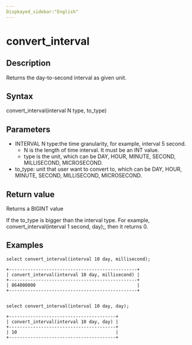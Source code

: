 ```yaml
---
Dispkayed_sidebar:"English"
---
```


# convert_interval



## Description



Returns the day-to-second interval as given unit.



## Syntax



convert_interval(interval N type, to_type)



## Parameters



+ INTERVAL N type:the time granularity, for example, interval 5 second.
    + N is the length of time interval. It must be an INT value.
    + type is the unit, which can be DAY, HOUR, MINUTE, SECOND, MILLISECOND, MICROSECOND.
+ to_type: unit that user want to convert to, which can be DAY, HOUR, MINUTE, SECOND,  MILLISECOND, MICROSECOND.



## Return value



Returns a BIGINT value



If the to_type is bigger than the interval type. For example, convert_interval(interval 1 second, day);, then it returns 0.



## Examples

```Plain
select convert_interval(interval 10 day, millisecond);

+------------------------------------------------+
| convert_interval(interval 10 day, millisecond) |
+------------------------------------------------+
| 864000000                                      |
+------------------------------------------------+


select convert_interval(interval 10 day, day);

+----------------------------------------+
| convert_interval(interval 10 day, day) |
+----------------------------------------+
| 10                                     |
+----------------------------------------+
```

